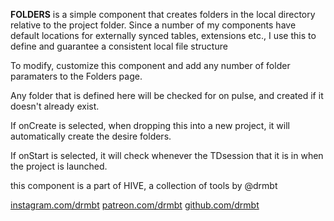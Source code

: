 **FOLDERS** is a simple component that creates folders in the local directory
relative to the project folder. Since a number of my components have default 
locations for externally synced tables, extensions etc., I use this to  define 
and guarantee a consistent local file structure

To modify, customize this component and add any number of folder paramaters to 
the Folders page. 

Any folder that is defined here will be checked for on pulse, and created if it 
doesn't already exist.  

If onCreate is selected, when dropping this into a new project, it will 
automatically create the desire folders.

If onStart is selected, it will check whenever the TDsession that it is in when 
the project is launched.

this component is a part of HIVE, a collection of tools by @drmbt

[instagram.com/drmbt](instagram.com/drmbt)
[patreon.com/drmbt](patreon.com/drmbt)
[github.com/drmbt](github.com/drmbt)

